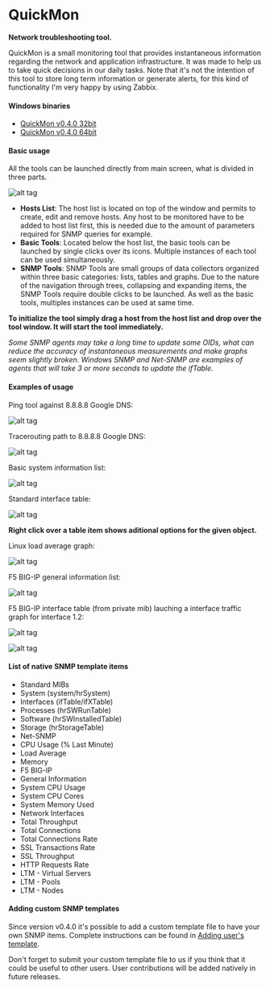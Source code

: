# QuickMon
**Network troubleshooting tool.**

QuickMon is a small monitoring tool that provides instantaneous information regarding the network and application infrastructure. It was made to help us to take quick decisions in our daily tasks. Note that it's not the intention of this tool to store long term information or generate alerts, for this kind of functionality I'm very happy by using Zabbix.

#### Windows binaries

* [QuickMon v0.4.0 32bit](https://github.com/renatoferreirarenatoferreira/quickmon/releases/download/v0.4.0/QuickMon-v0.4.0-32bit.zip)
* [QuickMon v0.4.0 64bit](https://github.com/renatoferreirarenatoferreira/quickmon/releases/download/v0.4.0/QuickMon-v0.4.0-64bit.zip)

#### Basic usage

All the tools can be launched directly from main screen, what is divided in three parts.

![alt tag](https://raw.githubusercontent.com/renatoferreirarenatoferreira/quickmon/master/docs/mainwindow.png)

* **Hosts List**: The host list is located on top of the window and permits to create, edit and remove hosts. Any host to be monitored have to be added to host list first, this is needed due to the amount of parameters required for SNMP queries for example.
* **Basic Tools**: Located below the host list, the basic tools can be launched by single clicks over its icons. Multiple instances of each tool can be used simultaneously.
* **SNMP Tools**: SNMP Tools are small groups of data collectors organized within three basic categories: lists, tables and graphs. Due to the nature of the navigation through trees, collapsing and expanding items, the SNMP Tools require double clicks to be launched. As well as the basic tools, multiples instances can be used at same time.

**To initialize the tool simply drag a host from the host list and drop over the tool window. It will start the tool immediately.**

*Some SNMP agents may take a long time to update some OIDs, what can reduce the accuracy of instantaneous measurements and make graphs seem slightly broken. Windows SNMP and Net-SNMP are examples of agents that will take 3 or more seconds to update the ifTable.*

#### Examples of usage

Ping tool against 8.8.8.8 Google DNS:

![alt tag](https://raw.githubusercontent.com/renatoferreirarenatoferreira/quickmon/master/docs/pinggoogledns.png)

Tracerouting path to 8.8.8.8 Google DNS:

![alt tag](https://raw.githubusercontent.com/renatoferreirarenatoferreira/quickmon/master/docs/traceroutegoogledns.png)

Basic system information list:

![alt tag](https://raw.githubusercontent.com/renatoferreirarenatoferreira/quickmon/master/docs/snmpsystemlocalhost.png)

Standard interface table:

![alt tag](https://raw.githubusercontent.com/renatoferreirarenatoferreira/quickmon/master/docs/interfacetablelocalhost.png)

**Right click over a table item shows aditional options for the given object.**

Linux load average graph:

![alt tag](https://raw.githubusercontent.com/renatoferreirarenatoferreira/quickmon/master/docs/linuxnetsnmpload.png)

F5 BIG-IP general information list:

![alt tag](https://raw.githubusercontent.com/renatoferreirarenatoferreira/quickmon/master/docs/bigipgeneral.png)

F5 BIG-IP interface table (from private mib) lauching a interface traffic graph for interface 1.2:

![alt tag](https://raw.githubusercontent.com/renatoferreirarenatoferreira/quickmon/master/docs/bigipinterfaces.png)

![alt tag](https://raw.githubusercontent.com/renatoferreirarenatoferreira/quickmon/master/docs/bigipinterfacetraffic.png)

#### List of native SNMP template items

* Standard MIBs
 * System (system/hrSystem)
 * Interfaces (ifTable/ifXTable)
 * Processes (hrSWRunTable)
 * Software (hrSWInstalledTable)
 * Storage (hrStorageTable)
*  Net-SNMP
 * CPU Usage (% Last Minute)
 * Load Average
 * Memory
* F5 BIG-IP
 * General Information
 * System CPU Usage
 * System CPU Cores
 * System Memory Used
 * Network Interfaces
 * Total Throughput
 * Total Connections
 * Total Connections Rate
 * SSL Transactions Rate
 * SSL Throughput
 * HTTP Requests Rate
 * LTM - Virtual Servers
 * LTM - Pools
 * LTM - Nodes

#### Adding custom SNMP templates

Since version v0.4.0 it's possible to add a custom template file to have your own SNMP items. Complete instructions can be found in [Adding user's template](https://github.com/renatoferreirarenatoferreira/quickmon/blob/master/docs/AddingUsersTemplate.md).

Don't forget to submit your custom template file to us if you think that it could be useful to other users. User contributions will be added natively in future releases.
